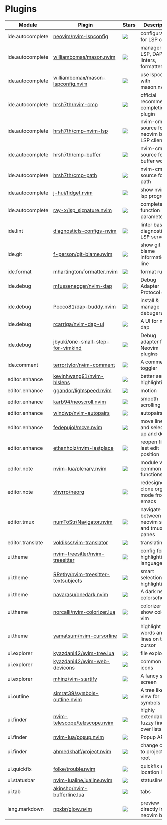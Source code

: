 # Plugins

| Module           | Plugin                                    | Stars     | Description                                   |
| ---------------- | ----------------------------------------- | --------- | --------------------------------------------- |
| ide.autocomplete | [neovim/nvim-lspconfig][1]                | ![][1001] | configurations for LSP client                 |
| ide.autocomplete | [williamboman/mason.nvim][2]              | ![][1002] | manager for LSP, DAP, linters, formatters     |
| ide.autocomplete | [williamboman/mason-lspconfig.nvim][41]   | ![][1041] | use lspconfig with mason.nvim                 |
| ide.autocomplete | [hrsh7th/nvim-cmp][37]                    | ![][1037] | official recommended completion plugin        |
| ide.autocomplete | [hrsh7th/cmp-nvim-lsp][38]                | ![][1038] | nvim-cmp source for neovim builtin LSP client |
| ide.autocomplete | [hrsh7th/cmp-buffer][39]                  | ![][1039] | nvim-cmp source for buffer words              |
| ide.autocomplete | [hrsh7th/cmp-path][40]                    | ![][1040] | nvim-cmp source for path                      |
| ide.autocomplete | [j-hui/fidget.nvim][42]                   | ![][1042] | show nvim-lsp progress                        |
| ide.autocomplete | [ray-x/lsp_signature.nvim][43]            | ![][1043] | complete function parameters                  |
| ide.lint         | [diagnosticls-configs-nvim][36]           | ![][1036] | linter base on diagnosticls LSP server        |
| ide.git          | [f-person/git-blame.nvim][3]              | ![][1003] | show git blame information in line            |
| ide.format       | [mhartington/formatter.nvim][4]           | ![][1004] | format runner                                 |
| ide.debug        | [mfussenegger/nvim-dap][5]                | ![][1005] | Debug Adapter Protocol client                 |
| ide.debug        | [Pocco81/dap-buddy.nvim][6]               | ![][1006] | install & manage debugers                     |
| ide.debug        | [rcarriga/nvim-dap-ui][7]                 | ![][1007] | A UI for nvim-dap                             |
| ide.debug        | [jbyuki/one-small-step-for-vimkind][8]    | ![][1008] | Debug adapter for Neovim plugins              |
| ide.comment      | [terrortylor/nvim-comment][9]             | ![][1009] | A comment toggler                             |
| editor.enhance   | [kevinhwang91/nvim-hlslens][10]           | ![][1010] | better serarch highlighting                   |
| editor.enhance   | [ggandor/lightspeed.nvim][11]             | ![][1011] | motion                                        |
| editor.enhance   | [karb94/neoscroll.nvim][12]               | ![][1012] | smooth scrolling                              |
| editor.enhance   | [windwp/nvim-autopairs][13]               | ![][1013] | autopairs                                     |
| editor.enhance   | [fedepujol/move.nvim][14]                 | ![][1014] | move lines and selections up and down         |
| editor.enhance   | [ethanholz/nvim-lastplace][15]            | ![][1015] | reopen files at last edit position            |
| editor.note      | [nvim-lua/plenary.nvim][16]               | ![][1016] | module with common lua functions              |
| editor.note      | [vhyrro/neorg][17]                        | ![][1017] | redesigned to clone org-mode from emacs       |
| editor.tmux      | [numToStr/Navigator.nvim][18]             | ![][1018] | navigate between neovim splits and tmux panes |
| editor.translate | [voldikss/vim-translator][19]             | ![][1019] | translating                                   |
| ui.theme         | [nvim-treesitter/nvim-treesitter][20]     | ![][1020] | config for highlighting of languages          |
| ui.theme         | [RRethy/nvim-treesitter-textsubjects][21] | ![][1021] | smart selection highlighting                  |
| ui.theme         | [navarasu/onedark.nvim][22]               | ![][1022] | A dark neovim colorscheme                     |
| ui.theme         | [norcalli/nvim-colorizer.lua][23]         | ![][1023] | colorizer show color in vim                   |
| ui.theme         | [yamatsum/nvim-cursorline][24]            | ![][1024] | highlight words and lines on the cursor       |
| ui.explorer      | [kyazdani42/nvim-tree.lua][25]            | ![][1025] | file explorer                                 |
| ui.explorer      | [kyazdani42/nvim-web-devicons][26]        | ![][1026] | common icons                                  |
| ui.explorer      | [mhinz/vim-startify][27]                  | ![][1027] | A fancy start screen                          |
| ui.outline       | [simrat39/symbols-outline.nvim][28]       | ![][1028] | A tree like view for symbols                  |
| ui.finder        | [nvim-telescope/telescope.nvim][29]       | ![][1029] | highly extendable fuzzy finder over lists     |
| ui.finder        | [nvim-lua/popup.nvim][30]                 | ![][1030] | Popup API                                     |
| ui.finder        | [ahmedkhalf/project.nvim][34]             | ![][1034] | change cwd to project's root                  |
| ui.quickfix      | [folke/trouble.nvim][31]                  | ![][1031] | quickfix and location list                    |
| ui.statusbar     | [nvim-lualine/lualine.nvim][32]           | ![][1032] | statusline                                    |
| ui.tab           | [akinsho/nvim-bufferline.lua][33]         | ![][1033] | tabs                                          |
| lang.markdown    | [npxbr/glow.nvim][35]                     | ![][1035] | preview directly in neovim buffer             |

[1]: https://github.com/neovim/nvim-lspconfig
[2]: https://github.com/williamboman/mason.nvim
[3]: https://github.com/f-person/git-blame.nvim
[4]: https://github.com/mhartington/formatter.nvim
[5]: https://github.com/mfussenegger/nvim-dap
[6]: https://github.com/Pocco81/dap-buddy.nvim
[7]: https://github.com/rcarriga/nvim-dap-ui
[8]: https://github.com/jbyuki/one-small-step-for-vimkind
[9]: https://github.com/terrortylor/nvim-comment
[10]: https://github.com/kevinhwang91/nvim-hlslens
[11]: https://github.com/ggandor/lightspeed.nvim
[12]: https://github.com/karb94/neoscroll.nvim
[13]: https://github.com/windwp/nvim-autopairs
[14]: https://github.com/fedepujol/move.nvim
[15]: https://github.com/ethanholz/nvim-lastplace
[16]: https://github.com/nvim-lua/plenary.nvim
[17]: https://github.com/vhyrro/neorg
[18]: https://github.com/numToStr/Navigator.nvim
[19]: https://github.com/voldikss/vim-translator
[20]: https://github.com/nvim-treesitter/nvim-treesitter
[21]: https://github.com/RRethy/nvim-treesitter-textsubjects
[22]: https://github.com/navarasu/onedark.nvim
[23]: https://github.com/norcalli/nvim-colorizer.lua
[24]: https://github.com/yamatsum/nvim-cursorline
[25]: https://github.com/kyazdani42/nvim-tree.lua
[26]: https://github.com/kyazdani42/nvim-web-devicons
[27]: https://github.com/mhinz/vim-startify
[28]: https://github.com/simrat39/symbols-outline.nvim
[29]: https://github.com/nvim-telescope/telescope.nvim
[30]: https://github.com/nvim-lua/popup.nvim
[31]: https://github.com/folke/trouble.nvim
[32]: https://github.com/nvim-lualine/lualine.nvim
[33]: https://github.com/akinsho/nvim-bufferline.lua
[34]: https://github.com/ahmedkhalf/project.nvim
[35]: https://github.com/npxbr/glow.nvim
[36]: https://github.com/creativenull/diagnosticls-configs-nvim
[37]: https://github.com/hrsh7th/nvim-cmp
[38]: https://github.com/hrsh7th/cmp-nvim-lsp
[39]: https://github.com/hrsh7th/cmp-buffer
[40]: https://github.com/hrsh7th/cmp-path
[41]: https://github.com/williamboman/mason-lspconfig.nvim
[42]: https://github.com/j-hui/fidget.nvim
[43]: https://github.com/ray-x/lsp_signature.nvim
[1001]: https://img.shields.io/github/stars/neovim/nvim-lspconfig
[1002]: https://img.shields.io/github/stars/williamboman/mason.nvim
[1003]: https://img.shields.io/github/stars/f-person/git-blame.nvim
[1004]: https://img.shields.io/github/stars/mhartington/formatter.nvim
[1005]: https://img.shields.io/github/stars/mfussenegger/nvim-dap
[1006]: https://img.shields.io/github/stars/Pocco81/dap-buddy.nvim
[1007]: https://img.shields.io/github/stars/rcarriga/nvim-dap-ui
[1008]: https://img.shields.io/github/stars/jbyuki/one-small-step-for-vimkind
[1009]: https://img.shields.io/github/stars/terrortylor/nvim-comment
[1010]: https://img.shields.io/github/stars/kevinhwang91/nvim-hlslens
[1011]: https://img.shields.io/github/stars/ggandor/lightspeed.nvim
[1012]: https://img.shields.io/github/stars/karb94/neoscroll.nvim
[1013]: https://img.shields.io/github/stars/windwp/nvim-autopairs
[1014]: https://img.shields.io/github/stars/fedepujol/move.nvim
[1015]: https://img.shields.io/github/stars/ethanholz/nvim-lastplace
[1016]: https://img.shields.io/github/stars/nvim-lua/plenary.nvim
[1017]: https://img.shields.io/github/stars/vhyrro/neorg
[1018]: https://img.shields.io/github/stars/numToStr/Navigator.nvim
[1019]: https://img.shields.io/github/stars/voldikss/vim-translator
[1020]: https://img.shields.io/github/stars/nvim-treesitter/nvim-treesitter
[1021]: https://img.shields.io/github/stars/RRethy/nvim-treesitter-textsubjects
[1022]: https://img.shields.io/github/stars/navarasu/onedark.nvim
[1023]: https://img.shields.io/github/stars/norcalli/nvim-colorizer.lua
[1024]: https://img.shields.io/github/stars/yamatsum/nvim-cursorline
[1025]: https://img.shields.io/github/stars/kyazdani42/nvim-tree.lua
[1026]: https://img.shields.io/github/stars/kyazdani42/nvim-web-devicons
[1027]: https://img.shields.io/github/stars/mhinz/vim-startify
[1028]: https://img.shields.io/github/stars/simrat39/symbols-outline.nvim
[1029]: https://img.shields.io/github/stars/nvim-telescope/telescope.nvim
[1030]: https://img.shields.io/github/stars/nvim-lua/popup.nvim
[1031]: https://img.shields.io/github/stars/folke/trouble.nvim
[1032]: https://img.shields.io/github/stars/nvim-lualine/lualine.nvim
[1033]: https://img.shields.io/github/stars/akinsho/nvim-bufferline.lua
[1034]: https://img.shields.io/github/stars/ahmedkhalf/project.nvim
[1035]: https://img.shields.io/github/stars/npxbr/glow.nvim
[1036]: https://img.shields.io/github/stars/creativenull/diagnosticls-configs-nvim
[1037]: https://img.shields.io/github/stars/hrsh7th/nvim-cmp
[1038]: https://img.shields.io/github/stars/hrsh7th/cmp-nvim-lsp
[1039]: https://img.shields.io/github/stars/hrsh7th/cmp-buffer
[1040]: https://img.shields.io/github/stars/hrsh7th/cmp-path
[1041]: https://img.shields.io/github/stars/williamboman/mason-lspconfig.nvim
[1042]: https://img.shields.io/github/stars/j-hui/fidget.nvim
[1043]: https://img.shields.io/github/stars/ray-x/lsp_signature.nvim
